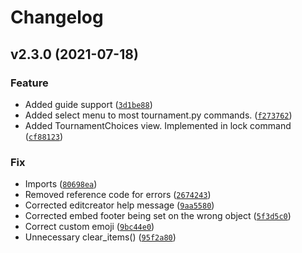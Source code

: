# Changelog

<!--next-version-placeholder-->

## v2.3.0 (2021-07-18)
### Feature
* Added guide support ([`3d1be88`](https://github.com/tylovejoy/doombot/commit/3d1be880c98c0fb36bd34cd5a51502c07163fe53))
* Added select menu to most tournament.py commands. ([`f273762`](https://github.com/tylovejoy/doombot/commit/f273762a9a5d9e9ccbb6478c0cbe7ddcc8f964cc))
* Added TournamentChoices view. Implemented in lock command ([`cf88123`](https://github.com/tylovejoy/doombot/commit/cf881233d3f490da4fc9c827555cbc0dd1546962))

### Fix
* Imports ([`80698ea`](https://github.com/tylovejoy/doombot/commit/80698ea7f0e4f86b0753c45f583f61aa75db5b5a))
* Removed reference code for errors ([`2674243`](https://github.com/tylovejoy/doombot/commit/2674243bcd08c91b287a440d18d3d0cecf31873b))
* Corrected editcreator help message ([`9aa5580`](https://github.com/tylovejoy/doombot/commit/9aa5580b3a5e12a69c2a861836a7a00ffc26d7df))
* Corrected embed footer being set on the wrong object ([`5f3d5c0`](https://github.com/tylovejoy/doombot/commit/5f3d5c0127baf5676d98e51109f67fdb86f50a9d))
* Correct custom emoji ([`9bc44e0`](https://github.com/tylovejoy/doombot/commit/9bc44e06a7dcee85c90b649d7412016683530b77))
* Unnecessary clear_items() ([`95f2a80`](https://github.com/tylovejoy/doombot/commit/95f2a80eb0c144b22ffa3fca2a02cfd0308272ec))
